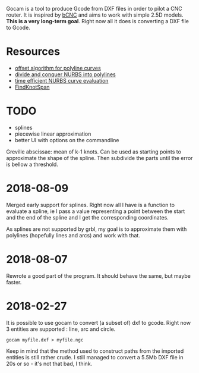 Gocam is a tool to produce Gcode from DXF files in order to pilot a CNC router. It is inspired by [bCNC](https://github.com/vlachoudis/bCNC/) and aims to work with simple 2.5D models. **This is a very long-term goal**. Right now all it does is converting a DXF file to Gcode.

# Resources

- [offset algorithm for polyline curves](https://seant23.files.wordpress.com/2010/11/anoffsetalgorithm.pdf)
- [divide and conquer NURBS into polylines](https://www.bfft.de/en/techblog-eng/bfft-techblog-mai-divide-and-conquer-nurbs-into-polylines/)
- [time efficient NURBS curve evaluation](https://www.researchgate.net/publication/228411721/download)
- [FindKnotSpan](https://github.com/mfem/mfem/blob/master/mesh/nurbs.cpp#L214)

# TODO

- splines
- piecewise linear approximation
- better UI with options on the commandline

Greville abscissae: mean of k-1 knots. Can be used as starting points to approximate the shape of the spline. Then subdivide the parts until the error is bellow a threshold.

# 2018-08-09

Merged early support for splines. Right now all I have is a function to evaluate a spline, ie I pass a value representing a point between the start and the end of the spline and I get the corresponding coordinates.

As splines are not supported by grbl, my goal is to approximate them with polylines (hopefully lines and arcs) and work with that.

# 2018-08-07

Rewrote a good part of the program. It should behave the same, but maybe faster.

# 2018-02-27

It is possible to use gocam to convert (a subset of) dxf to gcode. Right now 3 entities are supported : line, arc and circle.

    gocam myfile.dxf > myfile.ngc

Keep in mind that the method used to construct paths from the imported entities is still rather crude. I still managed to convert a 5.5Mb DXF file in 20s or so - it's not that bad, I think.
